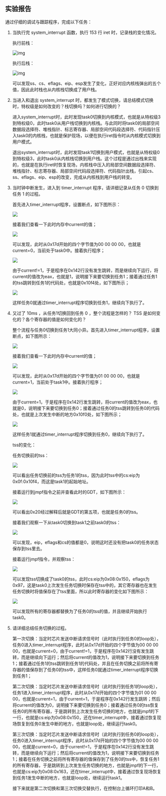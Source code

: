 ## 实验报告
通过仔细的调试与跟踪程序，完成以下任务：

1. 当执行完 system_interrupt 函数，执行 153 行 iret 时，记录栈的变化情况。

   执行前栈：

   ![img](images/img1.png)

   执行后栈：

   ![img](images/img2.png)

   可以发现ss、cs、eflags、eip、esp发生了变化，正好对应内核栈弹出的五个值，因此此时栈也从内核栈切换成了用户栈。

2. 当进入和退出 system_interrupt 时，都发生了模式切换，请总结模式切换时，特权级是如何改变的？栈切换吗？如何进行切换的？

   进入system_interrupt时，此时发现task0切换到内核模式，也就是从特权级3到特权级0，此时task0从用户栈切换到内核栈。与此同时将task0的局部空间数据段选择符、堆栈指针、标志寄存器、局部空间代码段选择符、代码指针压入task0的内核栈，也就是保护现场，以便在执行iret指令时从内核模式切换到用户模式。

   退出system_interrupt时，此时发现task1切换到用户模式，也就是从特权级0到特权级3，此时task0从内核栈切换到用户栈。这个过程是通过出栈来实现的，也就是在执行iret时恢复现场，内核栈中压入的局部空间数据段选择符、堆栈指针、标志寄存器、局部空间代码段选择符、代码指针出栈，引起cs、ss、eflags、eip、esp的改变，完成从内核栈到用户栈的转变。

3. 当时钟中断发生，进入到 timer_interrupt 程序，请详细记录从任务 0 切换到任务 1 的过程。

   首先进入timer_interrupt程序，设置断点，如下图所示：

   ![](images/img3.png)

   接着我们查看一下此时内存中current的值；

   ![](images/img4.png)

   可以发现，此时从0x17d开始的四个字节值为00 00 00 00，也就是current=0，当前处于task0中。接着执行程序；

   ![](images/img5.png)

   由于current!=1，于是程序在0x142行没有发生跳转，而是继续向下运行，将current的值改为eax，也就是1，说明接下来要切换到任务1；接着通过任务1的tss跳转到任务1的代码处，也就是0x10f4处，如下图所示；

   ![](images/img6.png)

   这样任务0就通过timer_interrupt程序切换到任务1，继续向下执行了。

4. 又过了 10ms ，从任务1切换回到任务 0 ，整个流程是怎样的？ TSS 是如何变化的？各个寄存器的值是如何变化的？

   整个流程与任务0切换到任务1大同小异。首先进入timer_interrupt程序，设置断点，如下图所示：

   ![](images/img7.png)

   接着我们查看一下此时内存中current的值；

   ![](images/img8.png)

   可以发现，此时从0x17d开始的四个字节值为01 00 00 00，也就是current=1，当前处于task1中。接着执行程序；

   ![](images/img9.png)

   由于current=1，于是程序在0x142行发生跳转，将current的值改为eax，也就是0，说明接下来要切换到任务0；接着通过任务0的tss跳转到任务0的代码处，也就是上次发生中断的地方0x10f0处，如下图所示；

   ![](images/img10.png)

   这样任务1就通过timer_interrupt程序切换到任务0，继续向下执行了。

   tss的变化：

   任务切换前的tss：

   ![](images/img11.png)

   可以看出任务切换前的tss为任务1的tss，因为此时tss中的cs:eip为0x0f:0x10f4，而这是task1的起始地址。

   接着运行到jmpf指令之前并查看此时的GDT，如下图所示：

   ![](images/img12.png)

   可以看出0x20经过解释后就是GDT的第五项，也就是任务0的tss。

   接着我们观察一下从task0切换到task1之前task0的tss：

   ![](images/img15.png)

   可以发现，eip，eflags和cs的值都是0，说明这时还没有把task0的任务状态保存到tss里去。

   接着运行jmpf指令，并观察tss：

   ![](images/img13.png)

   可以发现tss切换成了task0的tss，此时cs:eip为0x08:0x150，eflags为0x97，这是task0上次发生任务切换时保存在tss中的，其它寄存器也在发生任务切换时将值保存在了tss里面，所以此时寄存器的变化如下图所示：

   ![](images/img14.png)

   可以发现所有的寄存器都替换为了任务0的tss的值，并且继续开始执行task0。

5. 请详细总结任务切换的过程。

   第一次切换：当定时芯片发送中断请求信号时（此时执行到任务0的loop处），任务0进入timer_interrupt程序，此时从0x17d开始的四个字节值为00 00 00 00，也就是current=0，由于current!=1，于是程序在0x142行没有发生跳转，而是继续向下运行；然后将current的值改为1，说明接下来要切换到任务1；接着通过任务1的tss跳转到任务1的代码处，并且在任务切换之前将所有寄存器的值保存到了任务0的tss中，这样任务0就通过timer_interrupt程序切换到任务1；

   第二次切换：当定时芯片发送中断请求信号时（此时执行到任务1的loop处），任务1进入timer_interrupt程序，此时从0x17d开始的四个字节值为01 00 00 00，也就是current=1，由于current=1，于是程序在0x142行发生跳转；然后将current的值改为0，说明接下来要切换到任务0；接着通过任务0的tss恢复任务0的所有寄存器，于是跳转到上次发生任务切换的地方，也就是jmpf的下一行，也就是cs:eip为0x08:0x150，还在timer_interrupt中，接着通过恢复现场恢复到任务0发生中断的地方，也就是loop处，继续运行task0。

   第三次切换：当定时芯片发送中断请求信号时（此时执行到任务0的loop处），任务0进入timer_interrupt程序，此时从0x17d开始的四个字节值为00 00 00 00，也就是current=0，由于current!=1，于是程序在0x142行没有发生跳转，而是继续向下运行；然后将current的值改为1，说明接下来要切换到任务1；接着在任务切换之前将所有寄存器的值保存到了任务0的tss中，恢复任务1的所有寄存器，于是跳转到上次发生任务切换的地方，也就是jmpf的下一行，也就是cs:eip为0x08:0x163，还在timer_interrupt中，接着通过恢复现场恢复到任务1发生中断的地方，也就是loop处，继续运行task1。
   
   接下来就是第二次切换和第三次切换交替执行，在控制台上循环打印A和B。